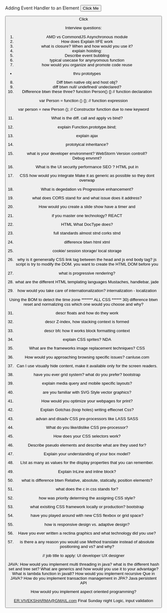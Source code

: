 Adding Event Handler to an Element
<button id="myBtn" onclick="myHandler()"> Click Me
</button>

<button id='myBtn'>Click 

Interview questions:
1) AMD vs CommondJS Asynchronous module
2) How does Explain IIFE work
3) what is closure? When and how would you use it?
4) explain hoisting: 
5) Describe event bubbling
6) typical usecase for anynyomous function
7) how would you organize and promote code reuse 
- thru prototypes

8) Diff btwn native obj and host obj?
9) diff btwn null/ undefined/ undeclared?
10) Difference btwn these three?
function Person() {} // function declaration

var Person = function () {}; // function expression

var person = new Person (); // Constructor function due to new keyword

11) What is the diff. call and apply vs bind?

12) explain Function.prototype.bind;

13) explain ajax

14) prototyical inheritance?

15) what is your developer environment? WebStorm
Version controll?  
Debug envnmt?  

16) What is the UI security performance SEO ?
HTML put in 

17) CSS how would you integrate 
Make it as generic as possible so they dont overwap

18) What is degedation vs Progressive enhancement?

19) what does CORS stand for and what issue does it address?

20) How would you create a slide show
have a timer and 

21) if you master one technology?
REACT

22) HTML
What DocType does?

23) full standards almost stnd corks stnd

24) difference btwn html xtml

25) cookie/ session storage/ local storage

26) why is it genenerally CSS link tag between the head and js end body tag?
js script is try to modify the DOM. you want to create the HTML DOM before you 

27) what is progressive rendering?

28) what are the different HTML templating languages
Mustaches, handlebar, jade

29) how would you take care of internationalization?
internalization - 
localization

Using the BOM to detect the time zone
******* ALL CSS ******
30) difference btwn reset and normalizing css
which one would you choose and why?

31) descr floats and how do they work

32) descr Z-index, how stacking context is formed

33) descr bfc how it works block formatting context

34) explain CSS sprites? 
NDA

35) What are the frameworks image replacement techniques?
CSS 

36) How would you approaching browsing specific issues?
canIuse.com

37) Can I use visually hide content, make it available only for the screen readers.

38) have you ever grid system? what do you prefer?
bootstrap

39) explain media query and mobile specific layouts?

40) are you familiar with SVG Style vector graphics?

41) How would you optimize your webpages for print?

42) Explain Gotchas (loop holes) writing effiecnet Css?

43) advan and disadv CSS pre-processors
like LASS SASS

44) What do you like/dislike CSS pre-processor?

45) How does your CSS selectors work?

46) Describe pseudo elements and describe what are they used for?

47) Explain your understanding of your box model?

48) LIst as many as values for the display properties that you can remember.

49) Explain InLine and inline block?

50) what is difference btwn Relative, absolute, statically, position elements?

51) what does the c in css stands for?

52) how was priority determing the assigning CSS style?

53) what exisiting CSS framework locally or production?
bootstrap

54) have you played around with new CSS flexbox or grid space?

55) how is responsive design vs. adaptive design?

56) Have you ever written a rectina graphics and what technology did you use?

57) is there a any reason you would use Method translate instead of absolute positioning and vs? and why?


// job title to apply: UI developer UX designer

JAVA:
How would you implement multi threading in java?
what is the different hash set and tree set?
What are generics and how would you use it to your advantage?
What is lambda function in java8?
How would you implement recursive Que in JAVA?
How do you implement transaction management in JPA? Java persistent API

How would you implement aspect oriented programming?

ER.VIVEKSHARMA@GMAIL.com
Final Sunday night
Logic, input validation







